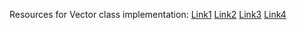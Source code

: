 Resources for Vector class implementation: 
[Link1](https://stackoverflow.com/questions/5159061/implementation-of-vector-in-c)
[Link2](https://www.geeksforgeeks.org/how-to-implement-our-own-vector-class-in-c/)
[Link3](https://www.journaldev.com/56360/vector-class-in-cpp)
[Link4](https://www.cs.odu.edu/~zeil/cs361/sum18/Public/vectorImpl/index.html)

